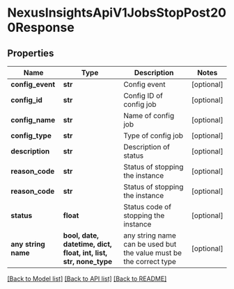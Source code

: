 # NexusInsightsApiV1JobsStopPost200Response


## Properties
Name | Type | Description | Notes
------------ | ------------- | ------------- | -------------
**config_event** | **str** | Config event | [optional] 
**config_id** | **str** | Config ID of config job | [optional] 
**config_name** | **str** | Name of config job | [optional] 
**config_type** | **str** | Type of config job | [optional] 
**description** | **str** | Description of status | [optional] 
**reason_code** | **str** | Status of stopping the instance | [optional] 
**reason_code** | **str** | Status of stopping the instance | [optional] 
**status** | **float** | Status code of stopping the instance | [optional] 
**any string name** | **bool, date, datetime, dict, float, int, list, str, none_type** | any string name can be used but the value must be the correct type | [optional]

[[Back to Model list]](../README.md#documentation-for-models) [[Back to API list]](../README.md#documentation-for-api-endpoints) [[Back to README]](../README.md)


